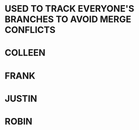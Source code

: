 # USED TO TRACK EVERYONE'S BRANCHES TO AVOID MERGE CONFLICTS


# COLLEEN


# FRANK


# JUSTIN


# ROBIN